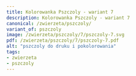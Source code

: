 ```yaml
---
title: Kolorowanka Pszczoly - wariant 7
description: Kolorowanka Pszczoly - wariant 7
canonical: /zwierzeta/pszczoly/
variant_of: pszczoly
image: /zwierzeta/pszczoly/7/pszczoly-7.svg
pdf: /zwierzeta/pszczoly/7/pszczoly-7.pdf
alt: "pszczoly do druku i pokolorowania"
tags:
- zwierzeta
- pszczoly
---
```

